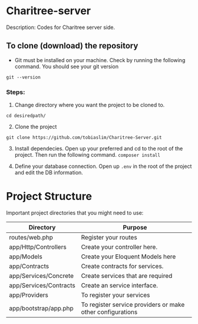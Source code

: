 # Charitree-server
Description: Codes for Charitree server side.

## To clone (download) the repository
+ Git must be installed on your machine. Check by running the following command. You should see your git version

`git --version`

### Steps:
1. Change directory where you want the project to be cloned to.

`cd desiredpath/`

2. Clone the project

`git clone https://github.com/tobiaslim/Charitree-Server.git`

3. Install dependecies.
Open up your preferred and cd to the root of the project. Then run the following command.
`composer install`

4. Define your database connection.
Open up `.env` in the root of the project and edit the DB information. 


# Project Structure
Important project directories that you might need to use:

| Directory                | Purpose                                                    |
|--------------------------|------------------------------------------------------------|
| routes/web.php           | Register your routes                                       |
| app/Http/Controllers     | Create your controller here.                               |
| app/Models               | Create your Eloquent Models here                           |
| app/Contracts            | Create contracts for services.                             |
| app/Services/Concrete    | Create services that are required                          |
| app/Services/Contracts   | Create an service interface.                               |
| app/Providers            | To register your services                                  |
| app/bootstrap/app.php    | To register service providers or make other configurations |